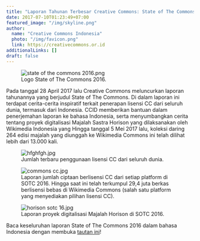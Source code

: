 ```yaml
---
title: "Laporan Tahunan Terbesar Creative Commons: State of The Commons 2016"
date: 2017-07-10T01:23:49+07:00
featured_image: "/img/skyline.png"
author:
  name: "Creative Commons Indonesia"
  photo: "/img/favicon.png"
  link: https://creativecommons.or.id
additionalLinks: []
draft: false
---
```


<figure class="figure w-sm-50 mt-2 mb-4">

  <img src="../../uploads/state%20of%20the%20commons%202016.png" alt="state of the commons 2016.png" class="figure-img img-fluid">

  <figcaption class="figure-caption">Logo State of The Commons 2016.</figcaption>

</figure>

Pada tanggal 28 April 2017 lalu Creative Commons meluncurkan laporan tahunannya yang berjudul State of The Commons. Di dalam laporan ini terdapat cerita-cerita inspiratif terkait penerapan lisensi CC dari seluruh dunia, termasuk dari Indonesia. CCID memberikan bantuan dalam penerjemahan laporan ke bahasa Indonesia, serta menyumbangkan cerita tentang proyek digitalisasi Majalah Sastra Horison yang dilaksanakan oleh Wikimedia Indonesia yang Hingga tanggal 5 Mei 2017 lalu, koleksi daring 264 edisi majalah yang diunggah ke Wikimedia Commons ini telah dilihat lebih dari 13.000 kali.

<figure class="figure w-sm-50 my-3">

  <img src="../../uploads/hfghfgh.jpg" alt="hfghfgh.jpg" class="figure-img img-fluid">

  <figcaption class="figure-caption">Jumlah terbaru penggunaan lisensi CC dari seluruh dunia.</figcaption>

</figure>

<figure class="figure w-sm-50 my-3">

  <img src="../../uploads/commons%20cc.jpg" alt="commons cc.jpg" class="figure-img img-fluid">

  <figcaption class="figure-caption">Laporan jumlah ciptaan berlisensi CC dari setiap platform di SOTC 2016. Hingga saat ini telah terkumpul 29,4 juta berkas berlisensi bebas di Wikimedia Commons (salah satu platform yang menyediakan pilihan lisensi CC).</figcaption>

</figure>

<figure class="figure w-sm-50 mt-3 mb-4">

  <img src="../../uploads/horison%20sotc%2016.jpg" alt="horison sotc 16.jpg" class="figure-img img-fluid">

  <figcaption class="figure-caption">Laporan proyek digitalisasi Majalah Horison di SOTC 2016.</figcaption>

</figure>

Baca keseluruhan laporan State of The Commons 2016 dalam bahasa Indonesia dengan membuka [tautan ini](https://stateof.creativecommons.org/?lang=id)!